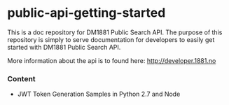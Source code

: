 # public-api-getting-started
This is a doc repository for DM1881 Public Search API.
The purpose of this repository is simply to serve documentation for developers to easily get started with DM1881 Public Search API.

More information about the api is to found here: http://developer.1881.no

### Content
* JWT Token Generation Samples in Python 2.7 and Node
